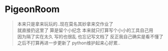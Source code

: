 # PigeonRoom
> 本来只是拿来玩玩的..现在莫名其妙拿来交作业了    
> 就直接扔这里了 算是留个小纪念 本来就只打算写个小小的工具自己用  
> 因为隔了实在太久 写的也很乱 也忘记写文档了 反正我自己确实是看不懂了  
> 之后不打算再进一步更新了 python维护起来心好累..  
